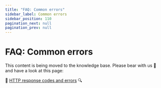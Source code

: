 ```yaml
---
title: "FAQ: Common errors"
sidebar_label: Common errors
sidebar_position: 110
pagination_next: null
pagination_prev: null
---
```


# FAQ: Common errors

This content is being moved to the knowledge base. Please bear with us 🐻 and have a look at this page:

🔎 [HTTP response codes and errors](../common-topics/errors.md) 🔍
